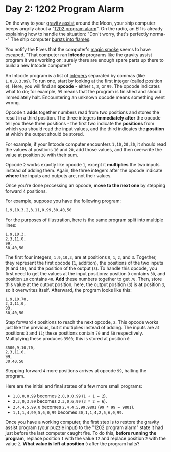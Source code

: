 # Day 2: 1202 Program Alarm

On the way to your [gravity assist] around the Moon, your ship computer beeps
angrily about a "[1202 program alarm]". On the radio, an Elf is already
explaining how to handle the situation: "Don't worry, that's perfectly norma--"
The ship computer [bursts into flames].

You notify the Elves that the computer's [magic smoke] seems to have escaped.
"That computer ran **Intcode** programs like the gravity assist program it was
working on; surely there are enough spare parts up there to build a new Intcode
computer!"

An Intcode program is a list of [integers] separated by commas (like
`1,0,0,3,99`). To run one, start by looking at the first integer (called
position `0`). Here, you will find an **opcode** - either `1`, `2`, or `99`.
The opcode indicates what to do; for example, `99` means that the program is
finished and should immediately halt. Encountering an unknown opcode means
something went wrong.

Opcode `1` **adds** together numbers read from two positions and stores the
result in a third position. The three integers **immediately after** the opcode
tell you these three positions - the first two indicate the **positions** from
which you should read the input values, and the third indicates the
**position** at which the output should be stored.

For example, if your Intcode computer encounters `1,10,20,30`, it should read
the values at positions `10` and `20`, add those values, and then overwrite the
value at position `30` with their sum.

Opcode `2` works exactly like opcode `1`, except it **multiplies** the two
inputs instead of adding them. Again, the three integers after the opcode
indicate **where** the inputs and outputs are, not their values.

Once you're done processing an opcode, **move to the next one** by stepping
forward `4` positions.

For example, suppose you have the following program:

```
1,9,10,3,2,3,11,0,99,30,40,50
```

For the purposes of illustration, here is the same program split into multiple
lines:

```
1,9,10,3,
2,3,11,0,
99,
30,40,50
```

The first four integers, `1,9,10,3`, are at positions `0`, `1`, `2`, and `3`.
Together, they represent the first opcode (`1`, addition), the positions of the
two inputs (`9` and `10`), and the position of the output (`3`). To handle this
opcode, you first need to get the values at the input positions: position `9`
contains `30`, and position `10` contains `40`. **Add** these numbers together
to get `70`. Then, store this value at the output position; here, the output
position (`3`) is **at** position `3`, so it overwrites itself. Afterward, the
program looks like this:

```
1,9,10,70,
2,3,11,0,
99,
30,40,50
```

Step forward `4` positions to reach the next opcode, `2`. This opcode works just
like the previous, but it multiplies instead of adding. The inputs are at
positions `3` and `11`; these positions contain `70` and `50` respectively.
Multiplying these produces `3500`; this is stored at position `0`:

```
3500,9,10,70,
2,3,11,0,
99,
30,40,50
```

Stepping forward `4` more positions arrives at opcode `99`, halting the
program.

Here are the initial and final states of a few more small programs:

- `1,0,0,0,99` becomes `2,0,0,0,99` (`1 + 1 = 2`).
- `2,3,0,3,99` becomes `2,3,0,6,99` (`3 * 2 = 6`).
- `2,4,4,5,99,0` becomes `2,4,4,5,99,9801` (`99 * 99 = 9801`).
- `1,1,1,4,99,5,6,0,99` becomes `30,1,1,4,2,5,6,0,99`.

Once you have a working computer, the first step is to restore the gravity
assist program (your puzzle input) to the "1202 program alarm" state it had
just before the last computer caught fire. To do this, **before running the
program**, replace position `1` with the value `12` and replace position `2`
with the value `2`. **What value is left at position** `0` after the program
halts?

[gravity assist]: https://en.wikipedia.org/wiki/Gravity_assist
[1202 program alarm]: https://www.hq.nasa.gov/alsj/a11/a11.landing.html#1023832
[bursts into flames]: https://en.wikipedia.org/wiki/Halt_and_Catch_Fire
[magic smoke]: https://en.wikipedia.org/wiki/Magic_smoke
[integers]: https://en.wikipedia.org/wiki/Integer
